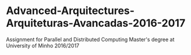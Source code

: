 # Advanced-Arquitectures-Arquiteturas-Avancadas-2016-2017
Assignment for Parallel and Distributed Computing Master's degree at University of Minho 2016/2017

